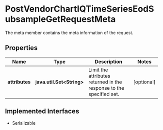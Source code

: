 

# PostVendorChartIQTimeSeriesEodSubsampleGetRequestMeta

The meta member contains the meta information of the request.

## Properties

Name | Type | Description | Notes
------------ | ------------- | ------------- | -------------
**attributes** | **java.util.Set&lt;String&gt;** | Limit the attributes returned in the response to the specified set. |  [optional]


## Implemented Interfaces

* Serializable


